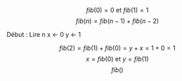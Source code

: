 $$fib(0) = 0 \text{ et } fib(1) = 1$$
$$fib(n) = fib(n-1) + fib(n-2)$$


Début :
	Lire n
	x <- 0
	y <- 1
	


$$fib(2) = fib(1) + fib(0) = y + x = 1 + 0 = 1$$
$$x = fib(0) \text{ et } y = fib(1)$$
$$fib()$$
